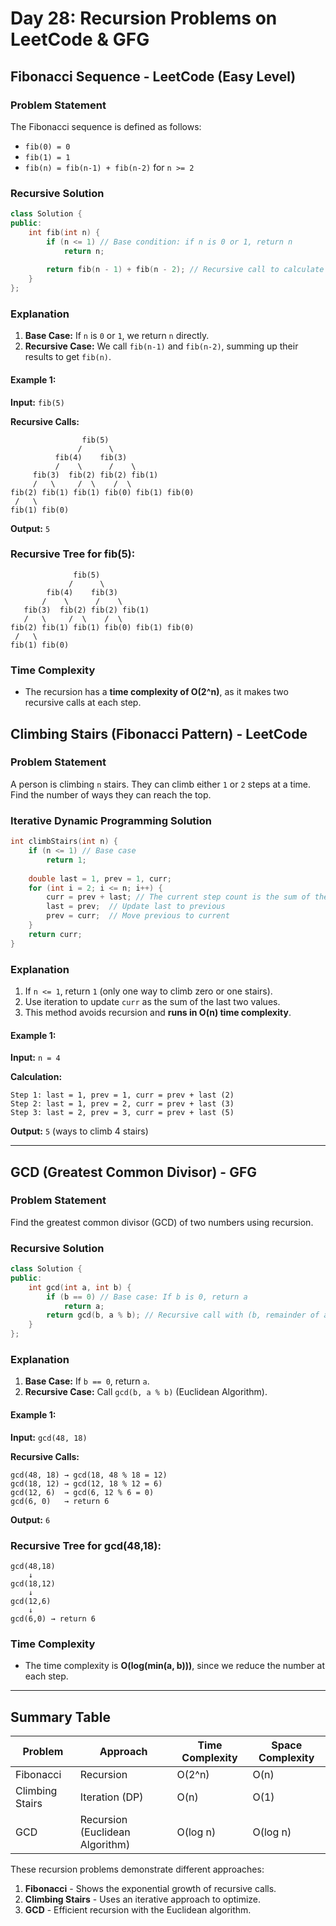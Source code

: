 # Day 28: Recursion Problems on LeetCode & GFG

## Fibonacci Sequence - LeetCode (Easy Level)

### Problem Statement
The Fibonacci sequence is defined as follows:
- `fib(0) = 0`
- `fib(1) = 1`
- `fib(n) = fib(n-1) + fib(n-2)` for `n >= 2`

### Recursive Solution
```cpp
class Solution {
public:
    int fib(int n) {
        if (n <= 1) // Base condition: if n is 0 or 1, return n
            return n;
        
        return fib(n - 1) + fib(n - 2); // Recursive call to calculate Fibonacci
    }
};
```

### Explanation
1. **Base Case:** If `n` is `0` or `1`, we return `n` directly.
2. **Recursive Case:** We call `fib(n-1)` and `fib(n-2)`, summing up their results to get `fib(n)`.

#### Example 1:
**Input:** `fib(5)`

**Recursive Calls:**
```
                fib(5)
               /      \
          fib(4)    fib(3)
          /    \      /    \
     fib(3)  fib(2) fib(2) fib(1)
     /   \     /  \    /  \
fib(2) fib(1) fib(1) fib(0) fib(1) fib(0)
 /   \  
fib(1) fib(0) 
```

**Output:** `5`

### Recursive Tree for fib(5):
```
              fib(5)
             /      \
        fib(4)    fib(3)
       /    \      /    \
   fib(3)  fib(2) fib(2) fib(1)
   /   \     /  \    /  \
fib(2) fib(1) fib(1) fib(0) fib(1) fib(0)
 /   \  
fib(1) fib(0) 
```

### Time Complexity
- The recursion has a **time complexity of O(2^n)**, as it makes two recursive calls at each step.

## Climbing Stairs (Fibonacci Pattern) - LeetCode
### Problem Statement
A person is climbing `n` stairs. They can climb either `1` or `2` steps at a time. Find the number of ways they can reach the top.

### Iterative Dynamic Programming Solution
```cpp
int climbStairs(int n) {
    if (n <= 1) // Base case
        return 1;
    
    double last = 1, prev = 1, curr;
    for (int i = 2; i <= n; i++) {
        curr = prev + last; // The current step count is the sum of the last two steps
        last = prev;  // Update last to previous
        prev = curr;  // Move previous to current
    }
    return curr;
}
```

### Explanation
1. If `n <= 1`, return `1` (only one way to climb zero or one stairs).
2. Use iteration to update `curr` as the sum of the last two values.
3. This method avoids recursion and **runs in O(n) time complexity**.

#### Example 1:
**Input:** `n = 4`

**Calculation:**
```
Step 1: last = 1, prev = 1, curr = prev + last (2)
Step 2: last = 1, prev = 2, curr = prev + last (3)
Step 3: last = 2, prev = 3, curr = prev + last (5)
```
**Output:** `5` (ways to climb 4 stairs)

---

## GCD (Greatest Common Divisor) - GFG
### Problem Statement
Find the greatest common divisor (GCD) of two numbers using recursion.

### Recursive Solution
```cpp
class Solution {
public:
    int gcd(int a, int b) {
        if (b == 0) // Base case: If b is 0, return a
            return a;
        return gcd(b, a % b); // Recursive call with (b, remainder of a/b)
    }
};
```

### Explanation
1. **Base Case:** If `b == 0`, return `a`.
2. **Recursive Case:** Call `gcd(b, a % b)` (Euclidean Algorithm).

#### Example 1:
**Input:** `gcd(48, 18)`

**Recursive Calls:**
```
gcd(48, 18) → gcd(18, 48 % 18 = 12)
gcd(18, 12) → gcd(12, 18 % 12 = 6)
gcd(12, 6)  → gcd(6, 12 % 6 = 0)
gcd(6, 0)   → return 6
```

**Output:** `6`

### Recursive Tree for gcd(48,18):
```
gcd(48,18)
    ↓
gcd(18,12)
    ↓
gcd(12,6)
    ↓
gcd(6,0) → return 6
```

### Time Complexity
- The time complexity is **O(log(min(a, b)))**, since we reduce the number at each step.

---

## Summary Table
| Problem | Approach | Time Complexity | Space Complexity |
|---------|----------|----------------|------------------|
| Fibonacci | Recursion | O(2^n) | O(n) |
| Climbing Stairs | Iteration (DP) | O(n) | O(1) |
| GCD | Recursion (Euclidean Algorithm) | O(log n) | O(log n) |

These recursion problems demonstrate different approaches:
1. **Fibonacci** - Shows the exponential growth of recursive calls.
2. **Climbing Stairs** - Uses an iterative approach to optimize.
3. **GCD** - Efficient recursion with the Euclidean algorithm.

